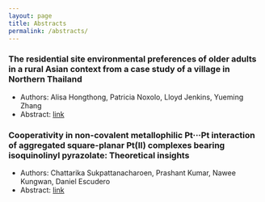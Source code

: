 ```yaml
---
layout: page
title: Abstracts
permalink: /abstracts/
---
```


### The residential site environmental preferences of older adults in a rural Asian context from a case study of a village in Northern Thailand
- Authors: Alisa Hongthong, Patricia Noxolo, Lloyd Jenkins, Yueming Zhang
- Abstract: [link](abstracts/contents/03_abstract.md)

### Cooperativity in non-covalent metallophilic Pt···Pt interaction of aggregated square-planar Pt(II) complexes bearing isoquinolinyl pyrazolate: Theoretical insights
- Authors: Chattarika Sukpattanacharoen, Prashant Kumar, Nawee Kungwan, Daniel Escudero
- Abstract: [link](abstracts/contents/05_abstract.md)